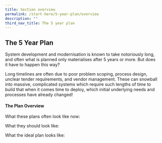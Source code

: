 ```yaml
---
title: Section overview
permalink: /start-here/5-year-plan/overview
description: ""
third_nav_title: The 5 year plan
---
```

## The 5 Year Plan

System development and modernisation is known to take notoriously long, and often what is planned only materialises after 5 years or more. But does it have to happen this way?

Long timelines are often due to poor problem scoping, process design, unclear tender requirements, and vendor management. These can snowball into massive, complicated systems which require such lengths of time to build that when it comes time to deploy, which initial underlying needs and processes have already changed!

#### The Plan Overview

What these plans often look like now:
<img>

What they should look like:
<img>

What the ideal plan looks like:
<img>